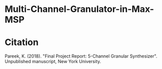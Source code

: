 # Multi-Channel-Granulator-in-Max-MSP

# Citation

Pareek, K. (2018). "Final Project Report: 5-Channel Granular Synthesizer". Unpublished manuscript, New York University.

